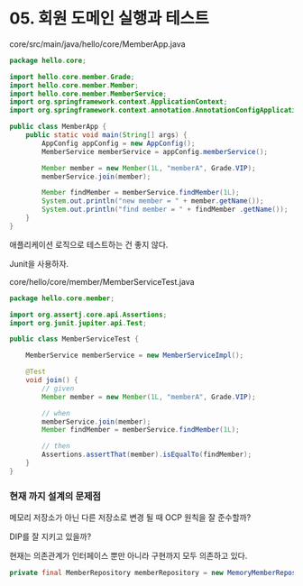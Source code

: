 # 05. 회원 도메인 실행과 테스트

core/src/main/java/hello/core/MemberApp.java

``` java
package hello.core;

import hello.core.member.Grade;
import hello.core.member.Member;
import hello.core.member.MemberService;
import org.springframework.context.ApplicationContext;
import org.springframework.context.annotation.AnnotationConfigApplicationContext;

public class MemberApp {
    public static void main(String[] args) {
        AppConfig appConfig = new AppConfig();
        MemberService memberService = appConfig.memberService();

        Member member = new Member(1L, "memberA", Grade.VIP);
        memberService.join(member);

        Member findMember = memberService.findMember(1L);
        System.out.println("new member = " + member.getName());
        System.out.println("find member = " + findMember .getName());
    }
}

```

애플리케이션 로직으로 테스트하는 건 좋지 않다.

Junit을 사용하자.

core/hello/core/member/MemberServiceTest.java

```java
package hello.core.member;

import org.assertj.core.api.Assertions;
import org.junit.jupiter.api.Test;

public class MemberServiceTest {

    MemberService memberService = new MemberServiceImpl();

    @Test
    void join() {
        // given
        Member member = new Member(1L, "memberA", Grade.VIP);

        // when
        memberService.join(member);
        Member findMember = memberService.findMember(1L);

        // then
        Assertions.assertThat(member).isEqualTo(findMember);
    }
}
```





### 현재 까지 설계의 문제점

메모리 저장소가 아닌 다른 저장소로 변경 될 때 OCP 원칙을 잘 준수할까?

DIP를 잘 지키고 있을까?



현재는 의존관계가 인터페이스 뿐만 아니라 구현까지 모두 의존하고 있다.

```java
private final MemberRepository memberRepository = new MemoryMemberRepository();
```

